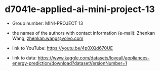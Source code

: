 # d7041e-applied-ai-mini-project-13

- Group number: MINI-PROJECT 13
- the names of the authors with contact information (e-mail): Zhenkan Wang, zhenkan.wang@volvo.com

- link to YouTube: https://youtu.be/4p0XQd670UE

- link to data: https://www.kaggle.com/datasets/loveall/appliances-energy-prediction/download?datasetVersionNumber=1

